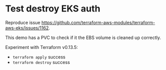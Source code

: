# Test destroy EKS auth

Reproduce issue <https://github.com/terraform-aws-modules/terraform-aws-eks/issues/1162>.

This demo has a PVC to check if it the EBS volume is cleaned up correctly.

Experiment with Terraform v0.13.5:

- `terraform apply` success
- `terraform destroy` success
